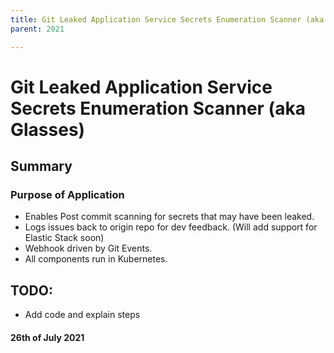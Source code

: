 ```yaml
---
title: Git Leaked Application Service Secrets Enumeration Scanner (aka Glasses)
parent: 2021

---
```

# Git Leaked Application Service Secrets Enumeration Scanner (aka Glasses)

## Summary
### Purpose of Application
- Enables Post commit scanning for secrets that may have been leaked.
- Logs issues back to origin repo for dev feedback. (Will add support for Elastic Stack soon)
- Webhook driven by Git Events.
- All components run in Kubernetes.

## TODO:
- Add code and explain steps

#### 26th of July 2021
